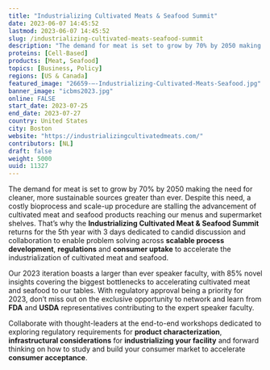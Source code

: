 ```yaml
---
title: "Industrializing Cultivated Meats & Seafood Summit"
date: 2023-06-07 14:45:52
lastmod: 2023-06-07 14:45:52
slug: /industrializing-cultivated-meats-seafood-summit
description: "The demand for meat is set to grow by 70% by 2050 making the need for cleaner, more sustainable sources greater than ever. Despite this need, a costly bioprocess and scale-up procedure are stalling the advancement of cultivated meat and seafood products reaching our menus and supermarket shelves."
proteins: [Cell-Based]
products: [Meat, Seafood]
topics: [Business, Policy]
regions: [US & Canada]
featured_image: "26659-–-Industrializing-Cultivated-Meats-Seafood.jpg"
banner_image: "icbms2023.jpg"
online: FALSE
start_date: 2023-07-25
end_date: 2023-07-27
country: United States
city: Boston
website: "https://industrializingcultivatedmeats.com/"
contributors: [NL]
draft: false
weight: 5000
uuid: 11327
---
```

<p>The demand for meat is set to grow by 70% by 2050 making the need for cleaner, more sustainable sources greater than ever. Despite this need, a costly bioprocess and scale-up procedure are stalling the advancement of cultivated meat and seafood products reaching our menus and supermarket shelves. That’s why the <strong>Industrializing Cultivated Meat & Seafood Summit </strong>returns for the 5th year with 3 days dedicated to candid discussion and collaboration to enable problem solving across <strong>scalable process development</strong>, <strong>regulations</strong> and <strong>consumer uptake</strong> to accelerate the industrialization of cultivated meat and seafood.</p>
<p>Our 2023 iteration boasts a larger than ever speaker faculty, with 85% novel insights covering the biggest bottlenecks to accelerating cultivated meat and seafood to our tables. With regulatory approval being a priority for 2023, don’t miss out on the exclusive opportunity to network and learn from <strong>FDA</strong> and <strong>USDA</strong> representatives contributing to the expert speaker faculty.</p>
<p>Collaborate with thought-leaders at the end-to-end workshops dedicated to exploring regulatory requirements for <strong>product </strong><strong>characterization</strong>, <strong>infrastructural considerations</strong> for <strong>industrializing </strong><strong>your facility</strong> and forward thinking on how to study and build your consumer market to accelerate <strong>consumer acceptance</strong>.</p>
